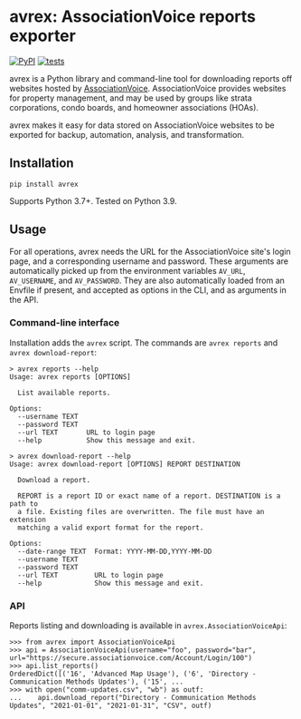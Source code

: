 # avrex: AssociationVoice reports exporter

[![PyPI](https://img.shields.io/pypi/v/avrex.svg?maxAge=2592000)](https://pypi.org/project/avrex)
[![tests](https://github.com/carsonyl/avrex/actions/workflows/tests.yml/badge.svg)](https://github.com/carsonyl/avrex/actions/workflows/tests.yml)

avrex is a Python library and command-line tool for downloading reports
off websites hosted by [AssociationVoice](https://associationvoice.com/).
AssociationVoice provides websites for property management, and may be used
by groups like strata corporations, condo boards, and homeowner associations (HOAs).

avrex makes it easy for data stored on AssociationVoice websites to be
exported for backup, automation, analysis, and transformation.

## Installation

`pip install avrex`

Supports Python 3.7+. Tested on Python 3.9.

## Usage

For all operations, avrex needs the URL for the AssociationVoice site's login page,
and a corresponding username and password.
These arguments are automatically picked up from the environment variables
`AV_URL`, `AV_USERNAME`, and `AV_PASSWORD`.
They are also automatically loaded from an Envfile if present,
and accepted as options in the CLI, and as arguments in the API.

### Command-line interface

Installation adds the `avrex` script. The commands are `avrex reports` and `avrex download-report`:

```
> avrex reports --help
Usage: avrex reports [OPTIONS]

  List available reports.

Options:
  --username TEXT
  --password TEXT
  --url TEXT       URL to login page
  --help           Show this message and exit.

```

```
> avrex download-report --help
Usage: avrex download-report [OPTIONS] REPORT DESTINATION

  Download a report.

  REPORT is a report ID or exact name of a report. DESTINATION is a path to
  a file. Existing files are overwritten. The file must have an extension
  matching a valid export format for the report.

Options:
  --date-range TEXT  Format: YYYY-MM-DD,YYYY-MM-DD
  --username TEXT
  --password TEXT
  --url TEXT         URL to login page
  --help             Show this message and exit.
```

### API

Reports listing and downloading is available in `avrex.AssociationVoiceApi`:

```pycon
>>> from avrex import AssociationVoiceApi
>>> api = AssociationVoiceApi(username="foo", password="bar", url="https://secure.associationvoice.com/Account/Login/100")
>>> api.list_reports()
OrderedDict([('16', 'Advanced Map Usage'), ('6', 'Directory - Communication Methods Updates'), ('15', ...
>>> with open("comm-updates.csv", "wb") as outf:
...    api.download_report("Directory - Communication Methods Updates", "2021-01-01", "2021-01-31", "CSV", outf)

```